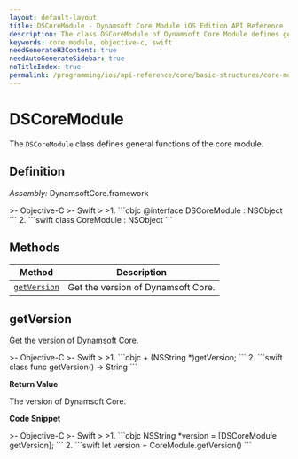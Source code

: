 ```yaml
---
layout: default-layout
title: DSCoreModule - Dynamsoft Core Module iOS Edition API Reference
description: The class DSCoreModule of Dynamsoft Core Module defines general functions of the core module.
keywords: core module, objective-c, swift
needGenerateH3Content: true
needAutoGenerateSidebar: true
noTitleIndex: true
permalink: /programming/ios/api-reference/core/basic-structures/core-module-v2.0.10.html
---
```


# DSCoreModule

The `DSCoreModule` class defines general functions of the core module.

## Definition

*Assembly:* DynamsoftCore.framework

<div class="sample-code-prefix"></div>
>- Objective-C
>- Swift
>
>1. 
```objc
@interface DSCoreModule : NSObject
```
2. 
```swift
class CoreModule : NSObject
```

## Methods

| Method | Description |
| ------ |-------------|
| [`getVersion`](#getversion) | Get the version of Dynamsoft Core. |

## getVersion

Get the version of Dynamsoft Core.

<div class="sample-code-prefix"></div>
>- Objective-C
>- Swift
>
>1. 
```objc
+ (NSString *)getVersion;
```
2. 
```swift
class func getVersion() -> String
```

**Return Value**

The version of Dynamsoft Core.

**Code Snippet**

<div class="sample-code-prefix"></div>
>- Objective-C
>- Swift
>
>1. 
```objc
NSString *version = [DSCoreModule getVersion];
```
2. 
```swift
let version = CoreModule.getVersion()
```
